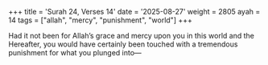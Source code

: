 +++
title = 'Surah 24, Verses 14'
date = '2025-08-27'
weight = 2805
ayah = 14
tags = ["allah", "mercy", "punishment", "world"]
+++

Had it not been for Allah’s grace and mercy upon you in this world and the Hereafter, you would have certainly been touched with a tremendous punishment for what you plunged into—